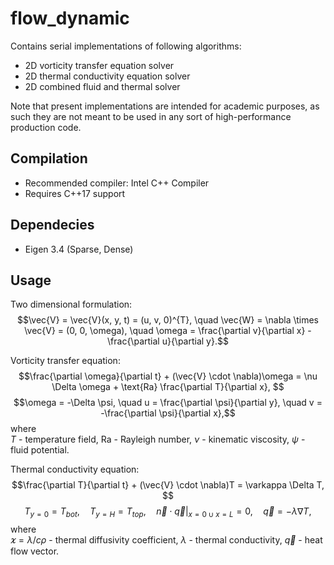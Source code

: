 # flow_dynamic

Contains serial implementations of following algorithms:
* 2D vorticity transfer equation solver
* 2D thermal conductivity equation solver
* 2D combined fluid and thermal solver

Note that present implementations are intended for academic purposes, as such they are not meant to be used in any sort of high-performance production code.

## Compilation

* Recommended compiler: Intel C++ Compiler
* Requires C++17 support

## Dependecies
* Eigen 3.4 (Sparse, Dense)

## Usage
Two dimensional formulation:<br>
$$\vec{V} = \vec{V}(x, y, t) = (u, v, 0)^{T}, \quad \vec{W} = \nabla \times \vec{V} = (0, 0, \omega), \quad \omega = \frac{\partial v}{\partial x} - \frac{\partial u}{\partial y}.$$ 

Vorticity transfer equation:<br>
$$\frac{\partial \omega}{\partial t} + (\vec{V} \cdot \nabla)\omega = \nu \Delta \omega + \text{Ra} \frac{\partial T}{\partial x}, $$
$$\omega = -\Delta \psi, \quad u = \frac{\partial \psi}{\partial y}, \quad v = -\frac{\partial \psi}{\partial x},$$
where<br>
$T$ - temperature field, Ra - Rayleigh number, $\nu$ - kinematic viscosity, $\psi$ - fluid potential.<br>

Thermal conductivity equation:<br>
$$\frac{\partial T}{\partial t} + (\vec{V} \cdot \nabla)T = \varkappa \Delta T, $$
$$T_{y = 0} = T_{bot}, \quad T_{y = H} = T_{top}, \quad \vec{n} \cdot \vec{q}|_{x = 0 \cup x = L} = 0, \quad \vec{q} = - \lambda \nabla T, $$
where<br>
$\varkappa = \lambda / c \rho$ - thermal diffusivity coefficient, $\lambda$ - thermal conductivity, $\vec{q}$ - heat flow vector.
